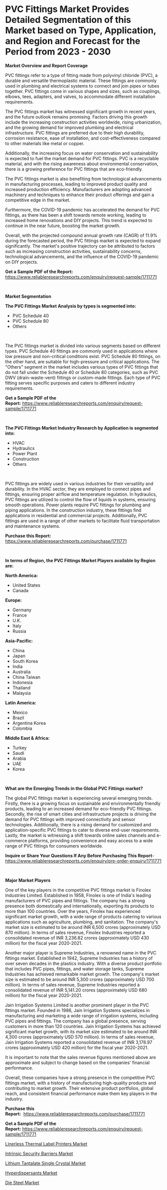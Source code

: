 <p><h1>PVC Fittings Market Provides Detailed Segmentation of this Market based on Type, Application, and Region and Forecast for the Period from 2023 - 2030</h1></p><p><strong>Market Overview and Report Coverage</strong></p>
<p><p>PVC fittings refer to a type of fitting made from polyvinyl chloride (PVC), a durable and versatile thermoplastic material. These fittings are commonly used in plumbing and electrical systems to connect and join pipes or tubes together. PVC fittings come in various shapes and sizes, such as couplings, elbows, tees, adapters, and valves, to accommodate different installation requirements.</p><p>The PVC fittings market has witnessed significant growth in recent years, and the future outlook remains promising. Factors driving this growth include the increasing construction activities worldwide, rising urbanization, and the growing demand for improved plumbing and electrical infrastructure. PVC fittings are preferred due to their high durability, corrosion resistance, ease of installation, and cost-effectiveness compared to other materials like metal or copper.</p><p>Additionally, the increasing focus on water conservation and sustainability is expected to fuel the market demand for PVC fittings. PVC is a recyclable material, and with the rising awareness about environmental conservation, there is a growing preference for PVC fittings that are eco-friendly.</p><p>The PVC fittings market is also benefiting from technological advancements in manufacturing processes, leading to improved product quality and increased production efficiency. Manufacturers are adopting advanced machinery and techniques to enhance their product offerings and gain a competitive edge in the market.</p><p>Furthermore, the COVID-19 pandemic has accelerated the demand for PVC fittings, as there has been a shift towards remote working, leading to increased home renovations and DIY projects. This trend is expected to continue in the near future, boosting the market growth.</p><p>Overall, with the projected compound annual growth rate (CAGR) of 11.9% during the forecasted period, the PVC fittings market is expected to expand significantly. The market's positive trajectory can be attributed to factors such as increasing construction activities, sustainability concerns, technological advancements, and the influence of the COVID-19 pandemic on DIY projects.</p></p>
<p><strong>Get a Sample PDF of the Report:</strong> <a href="https://www.reliableresearchreports.com/enquiry/request-sample/1711771">https://www.reliableresearchreports.com/enquiry/request-sample/1711771</a></p>
<p>&nbsp;</p>
<p><strong>Market Segmentation</strong></p>
<p><strong>The PVC Fittings Market Analysis by types is segmented into:</strong></p>
<p><ul><li>PVC Schedule 40</li><li>PVC Schedule 80</li><li>Others</li></ul></p>
<p>&nbsp;</p>
<p><p>The PVC fittings market is divided into various segments based on different types. PVC Schedule 40 fittings are commonly used in applications where low pressure and non-critical conditions exist. PVC Schedule 80 fittings, on the other hand, are suitable for high-pressure and critical applications. The "Others" segment in the market includes various types of PVC fittings that do not fall under the Schedule 40 or Schedule 80 categories, such as PVC DWV (drain-waste-vent) fittings or custom-made fittings. Each type of PVC fitting serves specific purposes and caters to different industry requirements.</p></p>
<p><strong>Get a Sample PDF of the Report:</strong>&nbsp;<a href="https://www.reliableresearchreports.com/enquiry/request-sample/1711771">https://www.reliableresearchreports.com/enquiry/request-sample/1711771</a></p>
<p>&nbsp;</p>
<p><strong>The PVC Fittings Market Industry Research by Application is segmented into:</strong></p>
<p><ul><li>HVAC</li><li>Hydraulics</li><li>Power Plant</li><li>Construction</li><li>Others</li></ul></p>
<p>&nbsp;</p>
<p><p>PVC fittings are widely used in various industries for their versatility and durability. In the HVAC sector, they are employed to connect pipes and fittings, ensuring proper airflow and temperature regulation. In hydraulics, PVC fittings are utilized to control the flow of liquids in systems, ensuring smooth operations. Power plants require PVC fittings for plumbing and piping applications. In the construction industry, these fittings find applications in residential and commercial projects. Additionally, PVC fittings are used in a range of other markets to facilitate fluid transportation and maintenance systems.</p></p>
<p><strong>Purchase this Report:</strong>&nbsp; <a href="https://www.reliableresearchreports.com/purchase/1711771">https://www.reliableresearchreports.com/purchase/1711771</a></p>
<p>&nbsp;</p>
<p><strong>In terms of Region, the PVC Fittings Market Players available by Region are:</strong></p>
<p>
    <p> <strong> North America: </strong>
        <ul>
            <li>United States</li>
            <li>Canada</li>
        </ul>
        </p> 
    <p> <strong> Europe: </strong>
        <ul>
            <li>Germany</li>
            <li>France</li>
            <li>U.K.</li>
            <li>Italy</li>
            <li>Russia</li>
        </ul>
        </p> 
    <p> <strong> Asia-Pacific: </strong>
        <ul>
            <li>China</li>
            <li>Japan</li>
            <li>South Korea</li>
            <li>India</li>
            <li>Australia</li>
            <li>China Taiwan</li>
            <li>Indonesia</li>
            <li>Thailand</li>
            <li>Malaysia</li>
        </ul>
        </p> 
    <p> <strong> Latin America: </strong>
        <ul>
            <li>Mexico</li>
            <li>Brazil</li>
            <li>Argentina Korea</li>
            <li>Colombia</li>
        </ul>
        </p> 
    <p> <strong> Middle East & Africa: </strong>
        <ul>
            <li>Turkey</li>
            <li>Saudi</li>
            <li>Arabia</li>
            <li>UAE</li>
            <li>Korea</li>
        </ul>
    </p>
    </p>
<p>&nbsp;</p>
<p><strong>What are the Emerging Trends in the Global PVC Fittings market?</strong></p>
<p><p>The global PVC fittings market is experiencing several emerging trends. Firstly, there is a growing focus on sustainable and environmentally friendly products, leading to an increased demand for eco-friendly PVC fittings. Secondly, the rise of smart cities and infrastructure projects is driving the demand for PVC fittings with improved connectivity and sensor technologies. Additionally, there is a rising demand for customized and application-specific PVC fittings to cater to diverse end-user requirements. Lastly, the market is witnessing a shift towards online sales channels and e-commerce platforms, providing convenience and easy access to a wide range of PVC fittings for consumers worldwide.</p></p>
<p><strong>Inquire or Share Your Questions If Any Before Purchasing This Report</strong>- <a href="https://www.reliableresearchreports.com/enquiry/pre-order-enquiry/1711771">https://www.reliableresearchreports.com/enquiry/pre-order-enquiry/1711771</a></p>
<p>&nbsp;</p>
<p><strong>Major Market Players</strong></p>
<p><p>One of the key players in the competitive PVC fittings market is Finolex Industries Limited. Established in 1958, Finolex is one of India's leading manufacturers of PVC pipes and fittings. The company has a strong presence both domestically and internationally, exporting its products to more than 100 countries. Over the years, Finolex has experienced significant market growth, with a wide range of products catering to various applications such as agriculture, plumbing, and sanitation. The company's market size is estimated to be around INR 6,500 crores (approximately USD 870 million). In terms of sales revenue, Finolex Industries reported a consolidated revenue of INR 3,236.82 crores (approximately USD 430 million) for the fiscal year 2020-2021.</p><p>Another major player is Supreme Industries, a renowned name in the PVC fittings market. Established in 1942, Supreme Industries has a history of over seven decades in the plastics industry. With a diverse product portfolio that includes PVC pipes, fittings, and water storage tanks, Supreme Industries has achieved remarkable market growth. The company's market size is estimated to be around INR 5,300 crores (approximately USD 700 million). In terms of sales revenue, Supreme Industries reported a consolidated revenue of INR 5,141.20 crores (approximately USD 680 million) for the fiscal year 2020-2021.</p><p>Jain Irrigation Systems Limited is another prominent player in the PVC fittings market. Founded in 1986, Jain Irrigation Systems specializes in manufacturing and marketing a wide range of irrigation systems, including PVC pipes and fittings. The company has a global presence, serving customers in more than 120 countries. Jain Irrigation Systems has achieved significant market growth, with its market size estimated to be around INR 4,300 crores (approximately USD 570 million). In terms of sales revenue, Jain Irrigation Systems reported a consolidated revenue of INR 3,178.97 crores (approximately USD 420 million) for the fiscal year 2020-2021.</p><p>It is important to note that the sales revenue figures mentioned above are approximate and subject to change based on the companies' financial performance.</p><p>Overall, these companies have a strong presence in the competitive PVC fittings market, with a history of manufacturing high-quality products and contributing to market growth. Their extensive product portfolios, global reach, and consistent financial performance make them key players in the industry.</p></p>
<p><strong>Purchase this Report:</strong>&nbsp;&nbsp;<a href="https://www.reliableresearchreports.com/purchase/1711771">https://www.reliableresearchreports.com/purchase/1711771</a></p>
<p></p>
<p><strong>Get a Sample PDF of the Report:</strong>&nbsp;<a href="https://www.reliableresearchreports.com/enquiry/request-sample/1711771">https://www.reliableresearchreports.com/enquiry/request-sample/1711771</a></p>
<p><p><a href="https://medium.com/@amaliarobel/linerless-thermal-label-printers-market-exploring-market-share-market-trends-and-future-growth-3f6c0abfff77">Linerless Thermal Label Printers Market</a></p><p><a href="https://medium.com/@justicelang2023/intrinsic-security-barriers-market-size-and-market-trends-complete-industry-overview-2023-to-2030-4143c67f5bcb">Intrinsic Security Barriers Market</a></p><p><a href="https://medium.com/@sanjubabarp23/lithium-tantalate-single-crystal-market-size-cagr-trends-2024-2030-3532e7f98852">Lithium Tantalate Single Crystal Market</a></p><p><a href="https://github.com/gaydyna/Market-Research-Report-List-1/blob/main/hyperdispersants-market.md">Hyperdispersants Market</a></p><p><a href="https://github.com/amonskiyk/Market-Research-Report-List-1/blob/main/die-steel-market.md">Die Steel Market</a></p></p>